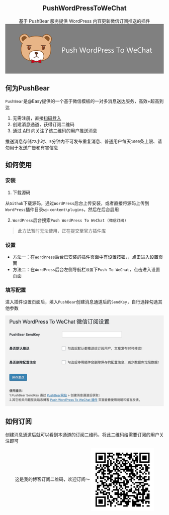 <h2 align="center">PushWordPressToWeChat</h2>

<p align="center">
基于 PushBear 服务提供 WordPress 内容更新微信订阅推送的插件
<img src="./push-wordpress-to-wechat.png" alt="push-wordpress-to-wechat" align="center" />
</p>


## 何为PushBear

`PushBear`是@Easy提供的一个基于微信模板的一对多消息送达服务，高效+超高到达

1. 无需注册，直接[扫码登入](http://pushbear.ftqq.com/admin/#/signin)
2. 创建消息通道，获得订阅二维码
3. 通过 [API](http://pushbear.ftqq.com/admin/#/api) 向关注了该二维码的用户推送消息

推送消息存储`72`小时、`5`分钟内不可发布重复消息、普通用户每天`1000`条上限、请勿用于发送广告和有害信息

## 如何使用

### 安装

1. 下载源码

从`Github`下载源码，通过`WordPress`后台上传安装，或者直接将源码上传到`WordPress`插件目录`wp-content\plugins`，然后在后台启用

2. `WordPress`后台搜索`Push WordPress To WeChat (微信订阅)`

> 此方法暂时无法使用，正在提交至官方插件库

### 设置

- 方法一：在`WordPress`后台已安装的插件页面中有设置按钮，，点击进入设置页面
- 方法二：在`WordPress`后台左侧导航栏`设置`下`Push To WeChat`，点击进入设置页面

### 填写配置

进入插件设置页面后，填入`PushBear`创建消息通道后的`SendKey`，自行选择勾选其他参数

![push-wordpress-to-wechat插件截图](./screenshot-1.png)

## 如何订阅

创建消息通道后就可以看到本通道的订阅二维码，将此二维码给需要订阅的用户关注即可


<p align="center">这是我的博客订阅二维码，欢迎订阅～
<img src="./showqrcode.jpeg" alt="push-wordpress-to-wechat" align="center" width="200px" />
</p>
